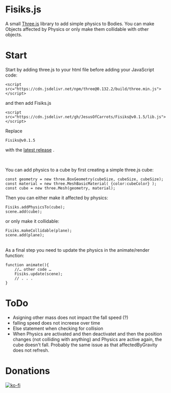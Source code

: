 # Fisiks.js 

A small [Three.js](https://threejs.org) library to add simple physics to Bodies.
You can make Objects affected by Physics or only make them collidable with other objects.

# Start 

Start by adding three.js to your html file before adding your JavaScript code:

    <script src="https://cdn.jsdelivr.net/npm/three@0.132.2/build/three.min.js"></script>

and then add Fisiks.js

    <script src="https://cdn.jsdelivr.net/gh/JesusOfCarrots/Fisiks@v0.1.5/lib.js"></script>

Replace 

    Fisiks@v0.1.5
    
   with the [latest release](https://github.com/JesusOfCarrots/Fisiks/releases) .

<br>

You can add physics to a cube by first creating a simple three.js cube:

    const geometry = new three.BoxGeometry(cubeSize, cubeSize, cubeSize);
    const material = new three.MeshBasicMaterial( {color:cubeColor} );
    const cube = new three.Mesh(geometry, material);

Then you can either make it affected by physics:

    Fisiks.addPhysicsTo(cube);
    scene.add(cube);

or only make it collidable:

    Fisiks.makeCollidable(plane);
    scene.add(plane);

<br>
As a final step you need to update the physics in the animate/render function:

    function animate(){
        //… other code …
        Fisiks.update(scene);
        // . . . 
    }

# ToDo

  

 - Asigning other mass does not impact the fall speed (?)
 - falling speed does not increese over time
 - Else statement when checking for collision
 - When Physics are activated and then deactivatet and then the position changes (not colliding with anything) and Physics are active again, the cube doesn't fall. Probably the same issue as that affectedByGravity does not refresh.


# Donations 
[![ko-fi](https://ko-fi.com/img/githubbutton_sm.svg)](https://ko-fi.com/L3L3R7VCE)

